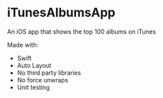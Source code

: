 # iTunesAlbumsApp
An iOS app that shows the top 100 albums on iTunes

Made with: 
* Swift
* Auto Layout
* No third party libraries
* No force unwraps
* Unit testing
